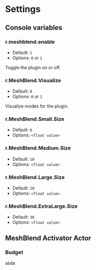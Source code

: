 # Settings

## Console variables

### r.meshblend.enable

- Default: `1`
- Options: `0` or `1`

Toggle the plugin on or off.

### r.MeshBlend.Visualize

- Default: `0`
- Options: `0` or `1`

Visualize modes for the plugin.

### r.MeshBlend.Small.Size

- Default: `6`
- Options: `<float value>`

### r.MeshBlend.Medium.Size

- Default: `10`
- Options: `<float value>`

### r.MeshBlend.Large.Size

- Default: `20`
- Options: `<float value>`

### r.MeshBlend.ExtraLarge.Size

- Default: `30`
- Options: `<float value>`

## MeshBlend Activator Actor

### Budget

asda